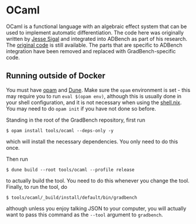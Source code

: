 # OCaml

OCaml is a functional language with an algebraic effect system that
can be used to implement automatic differentiation. The code here was
originally written by [Jesse Sigal][] and integrated into ADBench as
part of his research. The [original code][] is still available. The
parts that are specific to ADBench integration have been removed and
replaced with GradBench-specific code.

[Jesse Sigal]: https://www.jsigal.com/
[original code]: https://github.com/jasigal/ADBench/tree/b98752f96a3b785e07ff6991853dc1073e6bf075/src/ocaml

## Running outside of Docker

You must have [opam][] and [Dune][]. Make sure the `opam` environment
is set - this may require you to run `eval $(opam env)`, although this
is usually done in your shell configuration, and it is not necessary
when using the [shell.nix](/shell.nix). You may need to do `opam
init` if you have not done so before.

Standing in the root of the GradBench repository, first run

```
$ opam install tools/ocaml --deps-only -y
```

which will install the necessary dependencies. You only need to do
this once.

Then run

```
$ dune build --root tools/ocaml --profile release
```

to actually build the tool. You need to do this whenever you change
the tool. Finally, to run the tool, do

```
$ tools/ocaml/_build/install/default/bin/gradbench
```

although unless you enjoy talking JSON to your computer, you will
actually want to pass this command as the `--tool` argument to
`gradbench`.

[opam]: https://opam.ocaml.org/
[Dune]: https://dune.build/
